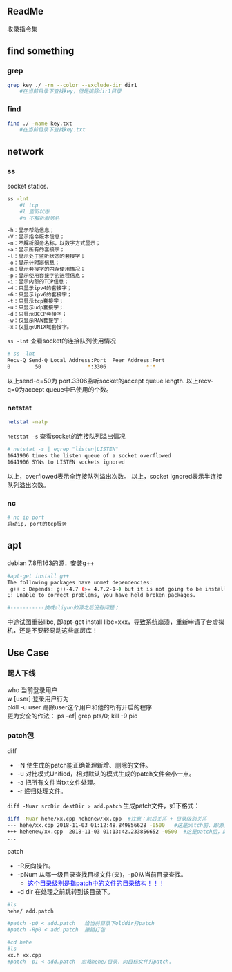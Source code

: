 
## ReadMe
收录指令集


## find something
### grep

```bash
grep key ./ -rn --color --exclude-dir dir1
	#在当前目录下查找key，但是排除dir1目录
```

### find

```bash
find ./ -name key.txt
	#在当前目录下查找key.txt
```



## network

### ss

socket statics.

```bash
ss -lnt
	#t tcp
	#l 监听状态
	#n 不解析服务名

-h：显示帮助信息；
-V：显示指令版本信息；
-n：不解析服务名称，以数字方式显示；
-a：显示所有的套接字；
-l：显示处于监听状态的套接字；
-o：显示计时器信息；
-m：显示套接字的内存使用情况；
-p：显示使用套接字的进程信息；
-i：显示内部的TCP信息；
-4：只显示ipv4的套接字；
-6：只显示ipv6的套接字；
-t：只显示tcp套接字；
-u：只显示udp套接字；
-d：只显示DCCP套接字；
-w：仅显示RAW套接字；
-x：仅显示UNIX域套接字。
```



`ss -lnt`  查看socket的连接队列使用情况

```bash
# ss -lnt
Recv-Q Send-Q Local Address:Port  Peer Address:Port 
0        50               *:3306             *:* 
```

以上send-q=50为 port.3306监听socket的accept queue length.
以上recv-q=0为accept queue中已使用的个数。







### netstat

```bash
netstat -natp
```



`netstat -s` 查看socket的连接队列溢出情况

```bash
# netstat -s | egrep "listen|LISTEN" 
1641906 times the listen queue of a socket overflowed
1641906 SYNs to LISTEN sockets ignored
```

以上，overflowed表示全连接队列溢出次数。
以上，socket ignored表示半连接队列溢出次数。



### nc 

```bash
# nc ip port
启动ip, port的tcp服务
```




## apt

debian 7.8用163的源，安装g++

```bash
#apt-get install g++
The following packages have unmet dependencies:
 g++ : Depends: g++-4.7 (>= 4.7.2-1~) but it is not going to be installed
E: Unable to correct problems, you have held broken packages.

#-----------换成aliyun的源之后没有问题；
```

中途试图重装libc, 即apt-get install libc=xxx，导致系统崩溃，重新申请了台虚拟机，还是不要轻易动这些底层库！



## Use Case

### 踢人下线

who 当前登录用户  
w [user] 登录用户行为  
pkill -u user 踢除user这个用户和他的所有开启的程序  
更为安全的作法： ps -ef| grep pts/0;  kill -9 pid  



### patch包

diff

- -N 使生成的patch能正确处理新增、删除的文件。
- -u 对比模式Unified，相对默认的模式生成的patch文件会小一点。
- -a 把所有文件当txt文件处理。
- -r 递归处理文件。

`diff -Nuar srcDir destDir > add.patch` 生成patch文件，如下格式：

```bash
diff -Nuar hehe/xx.cpp hehenew/xx.cpp  #注意：前后关系 + 目录级别关系
--- hehe/xx.cpp 2018-11-03 01:12:48.849856628 -0500   #这是patch前，即源。
+++ hehenew/xx.cpp  2018-11-03 01:13:42.233856652 -0500  #这是patch后，即目标。
...
```

patch

- -R反向操作。
- -pNum 从哪一级目录查找目标文件(夹)，-p0从当前目录查找。
  - <font color=blue>这个目录级别是指patch中的文件的目录结构！！！</font>
- -d dir 在处理之前跳转到该目录下。

```bash
#ls 
hehe/ add.patch

#patch -p0 < add.patch   给当前目录下olddir打patch
#patch -Rp0 < add.patch  撤销打包

#cd hehe
#ls 
xx.h xx.cpp
#patch -p1 < add.patch  忽略hehe/目录，向目标文件打patch.
```





